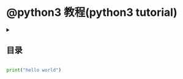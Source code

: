 # @python3 教程(python3 tutorial)
<details>
  <summary><h2>目录</h2></summary>

[介绍](#介绍)
- [Python语言]()

[基础](#基础)
- [类型]()
- [变量]()
- [字符串与编码]()
- [条件判断]()
- [循环]()

[函数](#函数)
- [函数定义]()

[面向对象](#面向对象)
- [类与实例]()

[正则表达式](#正则表达式)

[进程和线程](#进程和线程)
- [进程和线程介绍]()
- [多进程]()
- [多线程]()

[网络编程](#网络编程)
- [TCP编程]()
- [UDP编程]()

</details>

```python
print("hello world")

```


